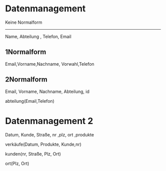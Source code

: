 # Datenmanagement

Keine Normalform

______________________

Name, Abteilung , Telefon, Email

## 1Normalform

Email,Vorname,Nachname, Vorwahl,Telefon

## 2Normalform

Email, Vorname,  Nachname, Abteilung, id

abteilung(Email,Telefon)



# Datenmanagement 2

Datum, Kunde, Straße, nr ,plz, ort ,produkte

verkäufe(Datum, Produkte, Kunde,nr)

kunden(nr, Straße, Plz, Ort)

ort(Plz, Ort)

